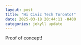 ```yaml
---
layout: post
title: "Hi Civic Tech Toronto!"
date: 2025-03-18 20:44:11 -0400
categories: jekyll update
---
```


Proof of concept!
